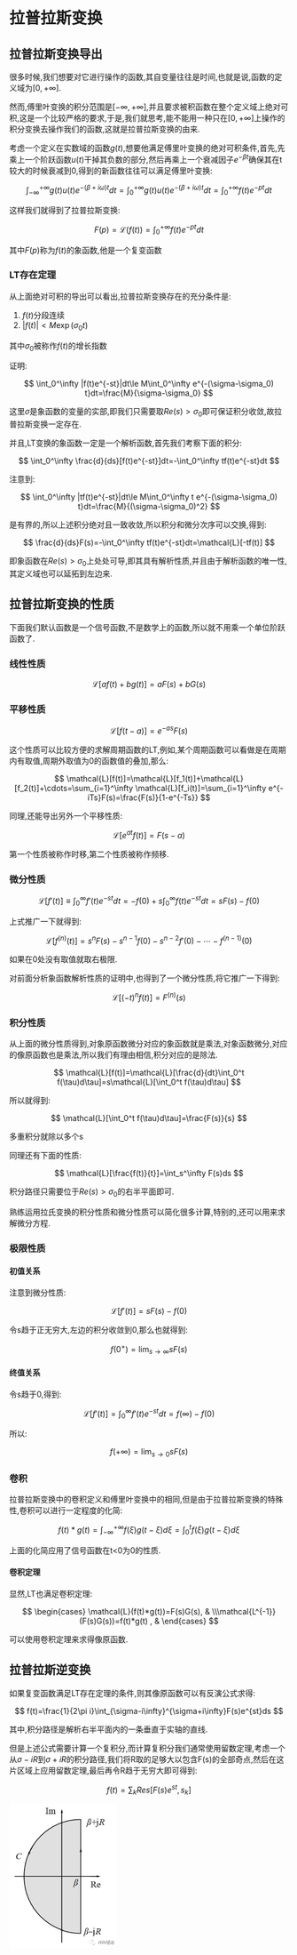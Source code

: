 # 拉普拉斯变换

## 拉普拉斯变换导出

很多时候,我们想要对它进行操作的函数,其自变量往往是时间,也就是说,函数的定义域为$[0,+\infty]$.

然而,傅里叶变换的积分范围是$[-\infty,+\infty]$,并且要求被积函数在整个定义域上绝对可积,这是一个比较严格的要求,于是,我们就思考,能不能用一种只在$[0,+\infty]$上操作的积分变换去操作我们的函数,这就是拉普拉斯变换的由来.

考虑一个定义在实数域的函数$g(t)$,想要他满足傅里叶变换的绝对可积条件,首先,先乘上一个阶跃函数$u(t)$干掉其负数的部分,然后再乘上一个衰减因子$e^{-\beta t}$确保其在t较大的时候衰减到0,得到的新函数往往可以满足傅里叶变换:

$$
\int_{-\infty}^{+\infty}g(t)u(t)e^{-(\beta+i \omega)t}dt=\int_{0}^{+\infty}g(t)u(t)e^{-(\beta+i \omega)t}dt=\int_{0}^{+\infty}f(t)e^{-pt}dt
$$

这样我们就得到了拉普拉斯变换:

$$
F(p)=\mathcal{L}(f(t))=\int_{0}^{+\infty}f(t)e^{-pt}dt
$$

其中$F(p)$称为$f(t)$的象函数,他是一个复变函数

### LT存在定理

从上面绝对可积的导出可以看出,拉普拉斯变换存在的充分条件是:

1. $f(t)$分段连续
2. $|f(t)|<M\exp(\sigma_0 t)$

其中$\sigma_0$被称作$f(t)$的增长指数

证明:

$$
\int_0^\infty |f(t)e^{-st}|dt\le M\int_0^\infty e^{-(\sigma-\sigma_0) t}dt=\frac{M}{\sigma-\sigma_0}
$$

这里$\sigma$是象函数的变量的实部,即我们只需要取$Re(s)>\sigma_0$即可保证积分收敛,故拉普拉斯变换一定存在.

并且,LT变换的象函数一定是一个解析函数,首先我们考察下面的积分:

$$
\int_0^\infty \frac{d}{ds}[f(t)e^{-st}]dt=-\int_0^\infty tf(t)e^{-st}dt
$$

注意到:

$$
\int_0^\infty |tf(t)e^{-st}|dt\le M\int_0^\infty t e^{-(\sigma-\sigma_0) t}dt=\frac{M}{(\sigma-\sigma_0)^2}
$$

是有界的,所以上述积分绝对且一致收敛,所以积分和微分次序可以交换,得到:

$$
\frac{d}{ds}F(s)=-\int_0^\infty tf(t)e^{-st}dt=\mathcal{L}[-tf(t)]
$$

即象函数在$Re(s)>\sigma_0$上处处可导,即其具有解析性质,并且由于解析函数的唯一性,其定义域也可以延拓到左边来.

## 拉普拉斯变换的性质

下面我们默认函数是一个信号函数,不是数学上的函数,所以就不用乘一个单位阶跃函数了.

### 线性性质

$$
\mathcal{L}[af(t)+bg(t)]=aF(s)+bG(s)
$$

### 平移性质

$$
\mathcal{L}[f(t-a)]=e^{-as}F(s)
$$

这个性质可以比较方便的求解周期函数的LT,例如,某个周期函数可以看做是在周期内有取值,周期外取值为0的函数值的叠加,那么:

$$
\mathcal{L}[f(t)]=\mathcal{L}[f_1(t)]+\mathcal{L}[f_2(t)]+\cdots=\sum_{i=1}^\infty \mathcal{L}[f_i(t)]=\sum_{i=1}^\infty e^{-iTs}F(s)=\frac{F(s)}{1-e^{-Ts}}
$$

同理,还能导出另外一个平移性质:

$$
\mathcal{L}[e^{at}f(t)]=F(s-a)
$$

第一个性质被称作时移,第二个性质被称作频移.

### 微分性质

$$
\mathcal{L}[f'(t)]\equiv \int_0^\infty f'(t)e^{-st}dt=-f(0)+s\int_0^\infty f(t)e^{-st}dt=sF(s)-f(0)
$$

上式推广一下就得到:

$$
\mathcal{L}[f^{(n)}(t)]=s^nF(s)-s^{n-1}f(0)-s^{n-2}f'(0)-\cdots-f^{(n-1)}(0)
$$

如果在0处没有取值就取右极限.

对前面分析象函数解析性质的证明中,也得到了一个微分性质,将它推广一下得到:

$$
\mathcal{L}[(-t)^nf(t)]=F^{(n)}(s)
$$

### 积分性质

从上面的微分性质得到,对象原函数微分对应的象函数就是乘法,对象函数微分,对应的像原函数也是乘法,所以我们有理由相信,积分对应的是除法.

$$
\mathcal{L}[f(t)]=\mathcal{L}[\frac{d}{dt}\int_0^t f(\tau)d\tau]=s\mathcal{L}[\int_0^t f(\tau)d\tau]
$$

所以就得到:

$$
\mathcal{L}[\int_0^t f(\tau)d\tau]=\frac{F(s)}{s}
$$

多重积分就除以多个s

同理还有下面的性质:

$$
\mathcal{L}[\frac{f(t)}{t}]=\int_s^\infty F(s)ds
$$

积分路径只需要位于$Re(s)>\sigma_0$的右半平面即可.

熟练运用拉氏变换的积分性质和微分性质可以简化很多计算,特别的,还可以用来求解微分方程.

### 极限性质

#### 初值关系

注意到微分性质:

$$
\mathcal{L}[f'(t)]=sF(s)-f(0)
$$

令s趋于正无穷大,左边的积分收敛到0,那么也就得到:

$$
f(0^+)=\lim_{s \to \infty}sF(s)
$$

#### 终值关系

令s趋于0,得到:

$$
\mathcal{L}[f'(t)]=\int_0^\infty f'(t)e^{-st}dt=f(\infty)-f(0)
$$

所以:

$$
f(+\infty)=\lim_{s \to 0}sF(s)
$$

### 卷积

拉普拉斯变换中的卷积定义和傅里叶变换中的相同,但是由于拉普拉斯变换的特殊性,卷积可以进行一定程度的化简:

$$
f(t)*g(t)=\int_{-\infty}^{+\infty}f(\xi)g(t-\xi)d\xi=\int_{0}^{t}f(\xi)g(t-\xi)d\xi
$$

上面的化简应用了信号函数在t<0为0的性质.

#### 卷积定理

显然,LT也满足卷积定理:

$$
\begin{cases} \mathcal{L}(f(t)*g(t))=F(s)G(s), &  \\\mathcal{L^{-1}}(F(s)G(s))=f(t)*g(t) , &  \end{cases}
$$

可以使用卷积定理来求得像原函数.

## 拉普拉斯逆变换

如果复变函数满足LT存在定理的条件,则其像原函数可以有反演公式求得:

$$
f(t)=\frac{1}{2\pi i}\int_{\sigma-i\infty}^{\sigma+i\infty}F(s)e^{st}ds
$$

其中,积分路径是解析右半平面内的一条垂直于实轴的直线.

但是上述公式需要计算一个复积分,而计算复积分我们通常使用留数定理,考虑一个从$\sigma-iR$到$\sigma+iR$的积分路径,我们将R取的足够大以包含F(s)的全部奇点,然后在这片区域上应用留数定理,最后再令R趋于无穷大即可得到:

$$
f(t)=\sum_k Res[F(s)e^{st},s_k]
$$

![alt text](image.png)